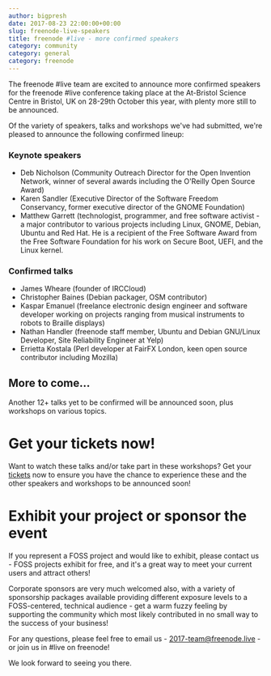 ```yaml
---
author: bigpresh
date: 2017-08-23 22:00:00+00:00
slug: freenode-live-speakers
title: freenode #live - more confirmed speakers
category: community
category: general
category: freenode
---
```


The freenode #live team are excited to announce more confirmed speakers
for the freenode #live conference taking place at the At-Bristol Science Centre
in Bristol, UK on 28-29th October this year, with plenty more still to be
announced.

Of the variety of speakers, talks and workshops we've had submitted, we're
pleased to announce the following confirmed lineup:

### Keynote speakers

- Deb Nicholson (Community Outreach Director for the Open Invention Network,
  winner of several awards including the O'Reilly Open Source Award)
- Karen Sandler (Executive Director of the Software Freedom Conservancy, former
  executive director of the GNOME Foundation)
- Matthew Garrett (technologist, programmer, and free software activist - a 
  major contributor to various projects including Linux, GNOME, Debian, Ubuntu
  and Red Hat.  He is a recipient of the Free Software Award from the Free 
  Software Foundation for his work on Secure Boot, UEFI, and the Linux kernel.

### Confirmed talks

- James Wheare (founder of IRCCloud)
- Christopher Baines (Debian packager, OSM contributor)
- Kaspar Emanuel (freelance electronic design engineer and software
  developer working on projects ranging from musical instruments to robots to
  Braille displays)
- Nathan Handler (freenode staff member, Ubuntu and Debian GNU/Linux
  Developer, Site Reliability Engineer at Yelp)
- Errietta Kostala (Perl developer at FairFX London, keen open source
  contributor including Mozilla)

## More to come...

Another 12+ talks yet to be confirmed will be announced soon, plus workshops on
various topics.


# Get your tickets now!

Want to watch these talks and/or take part in these workshops?  Get your
[tickets](https://freenode.live/conference/fn-live17/tickets) now to ensure you
have the chance to experience these and the other speakers and workshops to be
announced soon!

# Exhibit your project or sponsor the event

If you represent a FOSS project and would like to exhibit, please contact us -
FOSS projects exhibit for free, and it's a great way to meet your current users
and attract others!

Corporate sponsors are very much welcomed also, with a variety of sponsorship 
packages available providing different exposure levels to a FOSS-centered, 
technical audience - get a warm fuzzy feeling by supporting the community
which most likely contributed in no small way to the success of your business!

For any questions, please feel free to email us - 2017-team@freenode.live - or
join us in #live on freenode!

We look forward to seeing you there.
